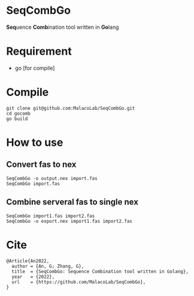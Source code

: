 # SeqCombGo
**Seq**uence **Comb**ination tool written in **Go**lang

# Requirement

- go [for compile]

# Compile
```
git clone git@github.com:MalacoLab/SeqCombGo.git
cd gocomb
go build
```

# How to use

## Convert fas to nex
```
SeqCombGo -o output.nex import.fas
SeqCombGo import.fas
```

## Combine serveral fas to single nex

```
SeqCombGo import1.fas import2.fas
SeqCombGo -o export.nex import1.fas import2.fas
```

# Cite

```
@Article{An2022,
  author = {An, G; Zhang, G},
  title  = {SeqCombGo: Sequence Combination tool written in Golang},
  year   = {2022},
  url    = {https://github.com/MalacoLab/SeqCombGo},
}
```
